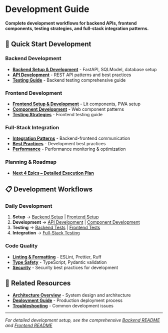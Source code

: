 # Development Guide

**Complete development workflows for backend APIs, frontend components, testing strategies, and full-stack integration patterns.**

## 🚀 Quick Start Development

### Backend Development
- **[Backend Setup & Development](../backend/)** - FastAPI, SQLModel, database setup
- **[API Development](../api/)** - REST API patterns and best practices
- **[Testing Guide](../../backend/TESTING.md)** - Backend testing comprehensive guide

### Frontend Development
- **[Frontend Setup & Development](../frontend/)** - Lit components, PWA setup
- **[Component Development](../../frontend/docs/)** - Web component patterns
- **[Testing Strategies](../../frontend/src/test/TESTING.md)** - Frontend testing guide

### Full-Stack Integration
- **[Integration Patterns](integration/)** - Backend-frontend communication
- **[Best Practices](../best-practices.md)** - Development best practices
- **[Performance](../monitoring.md)** - Performance monitoring & optimization

### Planning & Roadmap
- **[Next 4 Epics – Detailed Execution Plan](./epics-detailed-plan.md)**

## 📋 Development Workflows

### Daily Development
1. **Setup** → [Backend Setup](../backend/README.md) | [Frontend Setup](../frontend/README.md)
2. **Development** → [API Development](backend/) | [Component Development](frontend/)
3. **Testing** → [Backend Tests](integration/) | [Frontend Tests](integration/)
4. **Integration** → [Full-Stack Testing](integration/)

### Code Quality
- **[Linting & Formatting](../best-practices.md#code-quality)** - ESLint, Prettier, Ruff
- **[Type Safety](../best-practices.md#type-safety)** - TypeScript, Pydantic validation
- **[Security](../security.md)** - Security best practices for development

## 🔗 Related Resources

- **[Architecture Overview](../architecture.md)** - System design and architecture
- **[Deployment Guide](../deployment.md)** - Production deployment process
- **[Troubleshooting](../getting-started/troubleshooting.md)** - Common development issues

---

*For detailed development setup, see the comprehensive [Backend README](../../backend/README.md) and [Frontend README](../../frontend/README.md)*
